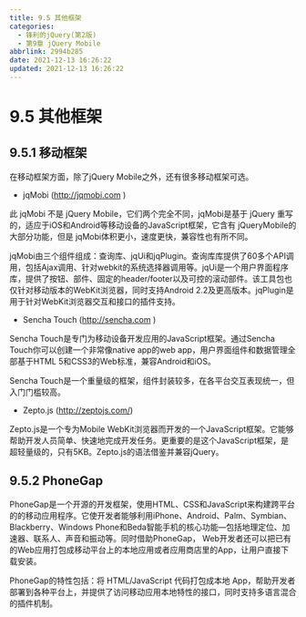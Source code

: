```yaml
---
title: 9.5 其他框架
categories:
  - 锋利的jQuery(第2版)
  - 第9章 jQuery Mobile
abbrlink: 2994b285
date: 2021-12-13 16:26:22
updated: 2021-12-13 16:26:22
---
```

# 9.5 其他框架
## 9.5.1 移动框架
在移动框架方面，除了jQuery Mobile之外，还有很多移动框架可选。

- jqMobi (http://jqmobi.com )

此 jqMobi 不是 jQuery Mobile，它们两个完全不同，jqMobi是基于 jQuery 重写的，适应于iOS和Android等移动设备的JavaScript框架，它含有 jQueryMobile的大部分功能，但是 jqMobi体积更小，速度更快，兼容性也有所不同。

jqMobi由三个组件组成：查询库、jqUi和jqPlugin。查询库库提供了60多个API调用，包括Ajax调用、针对webkit的系统选择器调用等。jqUi是一个用户界面程序库，提供了按钮、部件、固定的header/footer以及可控的滚动部件。该工具包也仅针对移动版本的WebKit浏览器，同时支持Android 2.2及更高版本。jqPlugin是用于针对WebKit浏览器交互和接口的插件支持。

- Sencha Touch (http://sencha.com )

Sencha Touch是专门为移动设备开发应用的JavaScript框架。通过Sencha Touch你可以创建一个非常像native app的web app，用户界面组件和数据管理全部基于HTML 5和CSS3的Web标准，兼容Android和iOS。

Sencha Touch是一个重量级的框架，组件封装较多，在各平台交互表现统一，但入门门槛较高。

- Zepto.js (http://zeptojs.com/)

Zepto.js是一个专为Mobile WebKit浏览器而开发的一个JavaScript框架。它能够帮助开发人员简单、快速地完成开发任务。更重要的是这个JavaScript框架，是超轻量级的，只有5KB。Zepto.js的语法借鉴并兼容jQuery。

## 9.5.2 PhoneGap
PhoneGap是一个开源的开发框架，使用HTML、CSS和JavaScript来构建跨平台的的移动应用程序。它使开发者能够利用iPhone、Android、Palm、Symbian、Blackberry、Windows Phone和Beda智能手机的核心功能—包括地理定位、加速器、联系人、声音和振动等。同时借助PhoneGap， Web开发者还可以把已有的Web应用打包成移动平台上的本地应用或者应用商店里的App，让用户直接下载安装。

PhoneGap的特性包括：将 HTML/JavaScript 代码打包成本地 App，帮助开发者部署到各种平台上，并提供了访问移动应用本地特性的接口，同时支持多语言混合的插件机制。

